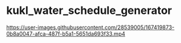 # kukl_water_schedule_generator

https://user-images.githubusercontent.com/28539005/167419873-0b8a0047-afca-487f-b5a1-5651da693f33.mp4

